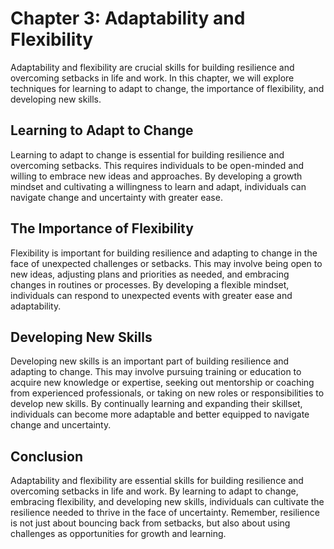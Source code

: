 Chapter 3: Adaptability and Flexibility
=======================================

Adaptability and flexibility are crucial skills for building resilience and overcoming setbacks in life and work. In this chapter, we will explore techniques for learning to adapt to change, the importance of flexibility, and developing new skills.

Learning to Adapt to Change
---------------------------

Learning to adapt to change is essential for building resilience and overcoming setbacks. This requires individuals to be open-minded and willing to embrace new ideas and approaches. By developing a growth mindset and cultivating a willingness to learn and adapt, individuals can navigate change and uncertainty with greater ease.

The Importance of Flexibility
-----------------------------

Flexibility is important for building resilience and adapting to change in the face of unexpected challenges or setbacks. This may involve being open to new ideas, adjusting plans and priorities as needed, and embracing changes in routines or processes. By developing a flexible mindset, individuals can respond to unexpected events with greater ease and adaptability.

Developing New Skills
---------------------

Developing new skills is an important part of building resilience and adapting to change. This may involve pursuing training or education to acquire new knowledge or expertise, seeking out mentorship or coaching from experienced professionals, or taking on new roles or responsibilities to develop new skills. By continually learning and expanding their skillset, individuals can become more adaptable and better equipped to navigate change and uncertainty.

Conclusion
----------

Adaptability and flexibility are essential skills for building resilience and overcoming setbacks in life and work. By learning to adapt to change, embracing flexibility, and developing new skills, individuals can cultivate the resilience needed to thrive in the face of uncertainty. Remember, resilience is not just about bouncing back from setbacks, but also about using challenges as opportunities for growth and learning.
